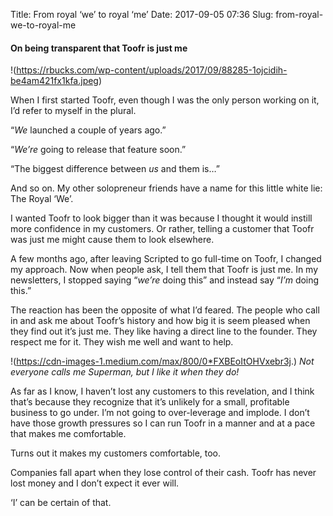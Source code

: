 Title: From royal ‘we’ to royal ‘me’
Date: 2017-09-05 07:36
Slug: from-royal-we-to-royal-me

#### On being transparent that Toofr is just me

!(https://rbucks.com/wp-content/uploads/2017/09/88285-1ojcidih-be4am421fx1kfa.jpeg)

When I first started Toofr, even though I was the only person working on it, I’d refer to myself in the plural.

“*We* launched a couple of years ago.”

“*We’re* going to release that feature soon.”

“The biggest difference between *us* and them is…”

And so on. My other solopreneur friends have a name for this little white lie: The Royal ‘We’.

I wanted Toofr to look bigger than it was because I thought it would instill more confidence in my customers. Or rather, telling a customer that Toofr was just me might cause them to look elsewhere.

A few months ago, after leaving Scripted to go full-time on Toofr, I changed my approach. Now when people ask, I tell them that Toofr is just me. In my newsletters, I stopped saying “*we’re* doing this” and instead say “*I’m* doing this.”

The reaction has been the opposite of what I’d feared. The people who call in and ask me about Toofr’s history and how big it is seem pleased when they find out it’s just me. They like having a direct line to the founder. They respect me for it. They wish me well and want to help.

!(https://cdn-images-1.medium.com/max/800/0*FXBEoItOHVxebr3j.)
*Not everyone calls me Superman, but I like it when they do!*

As far as I know, I haven’t lost any customers to this revelation, and I think that’s because they recognize that it’s unlikely for a small, profitable business to go under. I’m not going to over-leverage and implode. I don’t have those growth pressures so I can run Toofr in a manner and at a pace that makes me comfortable.

Turns out it makes my customers comfortable, too.

Companies fall apart when they lose control of their cash. Toofr has never lost money and I don’t expect it ever will.

‘I’ can be certain of that.